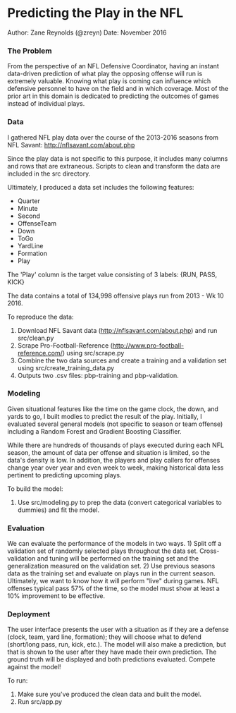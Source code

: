 # Predicting the Play in the NFL

Author: Zane Reynolds (@zreyn)
Date: November 2016

### The Problem

From the perspective of an NFL Defensive Coordinator, having an instant data-driven prediction of what play the opposing offense will run is extremely valuable.  Knowing what play is coming can influence which defensive personnel to have on the field and in which coverage.   Most of the prior art in this domain is dedicated to predicting the outcomes of games instead of individual plays.


### Data

I gathered NFL play data over the course of the 2013-2016 seasons from NFL Savant:
http://nflsavant.com/about.php

Since the play data is not specific to this purpose, it includes many columns and rows that are extraneous.  Scripts to clean and transform the data are included in the src directory.

Ultimately, I produced a data set includes the following features:
* Quarter
* Minute
* Second
* OffenseTeam
* Down
* ToGo
* YardLine
* Formation
* Play

The 'Play' column is the target value consisting of 3 labels: {RUN, PASS, KICK}

The data contains a total of 134,998 offensive plays run from 2013 - Wk 10 2016.

To reproduce the data:
1. Download NFL Savant data (http://nflsavant.com/about.php) and run src/clean.py
2. Scrape Pro-Football-Reference (http://www.pro-football-reference.com/) using src/scrape.py
3. Combine the two data sources and create a training and a validation set using src/create_training_data.py
4. Outputs two .csv files: pbp-training and pbp-validation.

### Modeling

Given situational features like the time on the game clock, the down, and yards to go, I built modles to predict the result of the play.  Initially, I evaluated several general models (not specific to season or team offense) including a Random Forest and Gradient Boosting Classifier.  


While there are hundreds of thousands of plays executed during each NFL season, the amount of data per offense and situation is limited, so the data's density is low.  In addition, the players and play callers for offenses change year over year and even week to week, making historical data less pertinent to predicting upcoming plays.

To build the model:
1. Use src/modeling.py to prep the data (convert categorical variables to dummies) and fit the model.

### Evaluation

We can evaluate the performance of the models in two ways. 1) Split off a validation set of randomly selected plays throughout the data set.  Cross-validation and tuning will be performed on the training set and the generalization measured on the validation set.  2) Use previous seasons data as the training set and evaluate on plays run in the current season.  Ultimately, we want to know how it will perform "live" during games. NFL offenses typical pass 57% of the time, so the model must show at least a 10% improvement to be effective.


### Deployment

The user interface presents the user with a situation as if they are a defense (clock, team, yard line, formation); they will choose what to defend (short/long pass, run, kick, etc.).  The model will also make a prediction, but that is shown to the user after they have made their own prediction. The ground truth will be displayed and both predictions evaluated.  Compete against the model!

To run:
1. Make sure you've produced the clean data and built the model.
2. Run src/app.py
